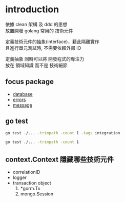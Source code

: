 # introduction

依據 clean 架構 及 ddd 的思想  
放置開發 golang 常用的 技術元件

定義技術元件的抽象(interface)，藉此隔離實作  
且進行單元測試時, 不需要依賴外部 IO

定義抽象 同時可以將 開發程式的專注力  
放在 領域知識 而不是 技術細節

## focus package

- [database](./database)
- [errors](./errors)
- [message](./message)

## go test

```bash
go test ./... -trimpath -count 1 -tags integration

go test ./... -trimpath -count 1
```

## context.Context 隱藏哪些技術元件

- correlationID
- logger
- transaction object
    1. *gorm.Tx
    2. mongo.Session

